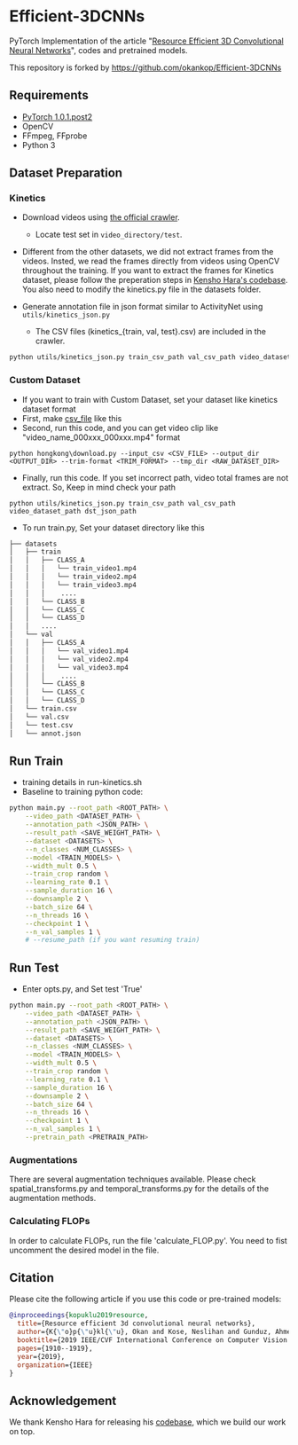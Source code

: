 # Efficient-3DCNNs
PyTorch Implementation of the article "[Resource Efficient 3D Convolutional Neural Networks](https://arxiv.org/pdf/1904.02422.pdf)", codes and pretrained models.

This repository is forked by https://github.com/okankop/Efficient-3DCNNs


## Requirements

* [PyTorch 1.0.1.post2](http://pytorch.org/)
* OpenCV
* FFmpeg, FFprobe
* Python 3


## Dataset Preparation

### Kinetics

* Download videos using [the official crawler](https://github.com/activitynet/ActivityNet/tree/master/Crawler/Kinetics).
  * Locate test set in ```video_directory/test```.
* Different from the other datasets, we did not extract frames from the videos. Insted, we read the frames directly from videos using OpenCV throughout the training. If you want to extract the frames for Kinetics dataset, please follow the preperation steps in [Kensho Hara's codebase](https://github.com/kenshohara/3D-ResNets-PyTorch). You also need to modify the kinetics.py file in the datasets folder.

* Generate annotation file in json format similar to ActivityNet using ```utils/kinetics_json.py```
  * The CSV files (kinetics_{train, val, test}.csv) are included in the crawler.

```bash
python utils/kinetics_json.py train_csv_path val_csv_path video_dataset_path dst_json_path
```
### Custom Dataset
- If you want to train with Custom Dataset, set your dataset like kinetics dataset format
- First, make [csv_file](https://github.com/activitynet/ActivityNet/tree/master/Crawler/Kinetics/data) like this
- Second, run this code, and you can get video clip like "video_name_000xxx_000xxx.mp4" format
```
python hongkong\download.py --input_csv <CSV_FILE> --output_dir <OUTPUT_DIR> --trim-format <TRIM_FORMAT> --tmp_dir <RAW_DATASET_DIR>
```
- Finally, run this code. If you set incorrect path, video total frames are not extract. So, Keep in mind check your path
```
python utils/kinetics_json.py train_csv_path val_csv_path video_dataset_path dst_json_path
```
- To run train.py, Set your dataset directory like this
```bash
├── datasets
│   ├── train
│   │   ├── CLASS_A
│   │   │   └── train_video1.mp4
│   │   │   └── train_video2.mp4
│   │   │   └── train_video3.mp4
│   │   │    ....
│   │   └── CLASS_B
│   │   └── CLASS_C
│   │   └── CLASS_D
│   │   ....
│   └── val
│   │   ├── CLASS_A
│   │   │   └── val_video1.mp4
│   │   │   └── val_video2.mp4
│   │   │   └── val_video3.mp4
│   │   │    ....
│   │   └── CLASS_B
│   │   └── CLASS_C
│   │   └── CLASS_D
│   └── train.csv
│   └── val.csv
│   └── test.csv
│   └── annot.json
```

## Run Train

- training details in run-kinetics.sh
- Baseline to training python code:
```bash
python main.py --root_path <ROOT_PATH> \
	--video_path <DATASET_PATH> \
	--annotation_path <JSON_PATH> \
	--result_path <SAVE_WEIGHT_PATH> \
	--dataset <DATASETS> \
	--n_classes <NUM_CLASSES> \
	--model <TRAIN_MODELS> \
	--width_mult 0.5 \
	--train_crop random \
	--learning_rate 0.1 \
	--sample_duration 16 \
	--downsample 2 \
	--batch_size 64 \
	--n_threads 16 \
	--checkpoint 1 \
	--n_val_samples 1 \
	# --resume_path (if you want resuming train)
```
## Run Test
- Enter opts.py, and Set test 'True'
```bash
python main.py --root_path <ROOT_PATH> \
	--video_path <DATASET_PATH> \
	--annotation_path <JSON_PATH> \
	--result_path <SAVE_WEIGHT_PATH> \
	--dataset <DATASETS> \
	--n_classes <NUM_CLASSES> \
	--model <TRAIN_MODELS> \
	--width_mult 0.5 \
	--train_crop random \
	--learning_rate 0.1 \
	--sample_duration 16 \
	--downsample 2 \
	--batch_size 64 \
	--n_threads 16 \
	--checkpoint 1 \
	--n_val_samples 1 \
	--pretrain_path <PRETRAIN_PATH>
```

### Augmentations

There are several augmentation techniques available. Please check spatial_transforms.py and temporal_transforms.py for the details of the augmentation methods.


### Calculating FLOPs

In order to calculate FLOPs, run the file 'calculate_FLOP.py'. You need to fist uncomment the desired model in the file. 

## Citation

Please cite the following article if you use this code or pre-trained models:

```bibtex
@inproceedings{kopuklu2019resource,
  title={Resource efficient 3d convolutional neural networks},
  author={K{\"o}p{\"u}kl{\"u}, Okan and Kose, Neslihan and Gunduz, Ahmet and Rigoll, Gerhard},
  booktitle={2019 IEEE/CVF International Conference on Computer Vision Workshop (ICCVW)},
  pages={1910--1919},
  year={2019},
  organization={IEEE}
}
```

## Acknowledgement
We thank Kensho Hara for releasing his [codebase](https://github.com/kenshohara/3D-ResNets-PyTorch), which we build our work on top.
